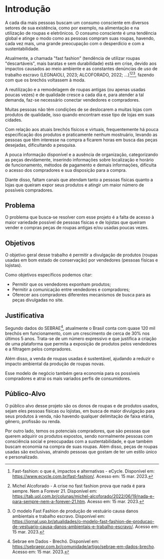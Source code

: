# Introdução

A cada dia mais pessoas buscam um consumo consciente em diversos setores de sua existência, como por exemplo, na alimentação e na utilização de roupas e eletrônicos. O consumo consciente é uma tendência global e atinge o modo como as pessoas compram suas roupas, havendo, cada vez mais, uma grande preocupação com o desperdício e com a sustentabilidade.

Atualmente, a chamada "fast fashion" (tendência de utilizar roupas "descartáveis", mais baratas e sem durabilidade) está em crise, devido aos impactos causados ao meio ambiente e as constantes denúncias de uso de trabalho escravo (LEGNAIOLI, 2023; ALCOFORADO, 2022; ...)[^1][^2][^3], fazendo com que os brechós voltassem à moda.

A reutilização e a remodelagem de roupas antigas (ou apenas usadas poucas vezes) e de qualidade cresce a cada dia e, para atender a tal demanda, faz-se necessário conectar vendedores e compradores.

Muitas pessoas não têm condições de se deslocarem a muitas lojas com produtos de qualidade, isso quando encontram esse tipo de lojas em suas cidades. 

Com relação aos atuais brechós físicos e virtuais, frequentemente há pouca especificação dos produtos e praticamente nenhum mostruário, levando as pessoas que têm interesse na compra a ficarem horas em busca das peças desejadas, dificultando a pesquisa.

A pouca informação disponível e a ausência de organização, categorizando as peças devidamente, inserindo informações sobre localização e horário de funcionamento, métodos de pagamento e demais informações, dificulta o acesso dos compradores e sua disposição para a compra.

Diante disso, faltam canais que atendam tanto a pessoas físicas quanto a lojas que queiram expor seus produtos e atingir um maior número de possíveis compradores.

[^1]: Fast-fashion: o que é, impactos e alternativas - eCycle. Disponível em: <https://www.ecycle.com.br/fast-fashion/>. Acesso em: 15 mar. 2023.
[^2]: Michel Alcoforado - A crise no fast fashion prova que nada é para sempre. Nem a Forever 21. Disponível em: <https://tab.uol.com.br/colunas/michel-alcoforado/2022/06/19/nada-e-para-sempre-nem-a-forever-21.htm>. Acesso em: 15 mar. 2023.
[^3]: O modelo Fast Fashion de produção de vestuário causa danos ambientais e trabalho escravo. Disponível em: <https://jornal.usp.br/atualidades/o-modelo-fast-fashion-de-producao-de-vestuario-causa-danos-ambientais-e-trabalho-escravo/>. Acesso em: 15 mar. 2023.


## Problema

O problema que busca-se resolver com esse projeto é a falta de acesso à maior variedade possível de pessoas físicas e de lojistas que queiram vender e compras peças de roupas antigas e/ou usadas poucas vezes.



## Objetivos

O objetivo geral desse trabalho é permitir a divulgação de produtos (roupas usadas em bom estado de conservação) por vendedores (pessoas físicas e lojistas).

Como objetivos específicos podemos citar:
- Permitir que os vendedores exponham produtos;
- Permitir a comunicação entre vendedores e compradores;
- Oferecer aos compradores diferentes mecanismos de busca para as peças divulgadas no site.



## Justificativa 

Segundo dados do SEBRAE[^4], atualmente o Brasil conta com quase 120 mil brechós em funcionamento, com um crescimento de cerca de 30% nos últimos 5 anos. Trata-se de um número expressivo e que justifica a criação de uma plataforma que permita a exposição de produtos pelos vendedores e a filtragem pelos compradores.

Além disso, a venda de roupas usadas é sustentável, ajudando a reduzir o impacto ambiental da produção de roupas novas.

Esse modelo de negócio também gera economia para os possíveis compradores e atrai os mais variados perfis de consumidores.

[^4]: Sebrae em Dados - Brechó. Disponível em: <https://sebraepr.com.br/comunidade/artigo/sebrae-em-dados-brecho>. Acesso em: 15 mar. 2023.


## Público-Alvo 

O público alvo desse projeto são os donos de roupas e de produtos usados, sejam eles pessoas físicas ou lojistas, em busca de maior divulgação para seus produtos à venda, não havendo qualquer delimitação de faixa etária, gênero, profissão ou renda.

Por outro lado, temos os potenciais compradores, que são pessoas que querem adquirir os produtos expostos, sendo normalmente pessoas com consciência social e preocupadas com a sustentabilidade, e que também buscam economia na compra de suas roupas. Além disso, peças de roupas usadas são exclusivas, atraindo pessoas que gostam de ter um estilo único e personalizado.
